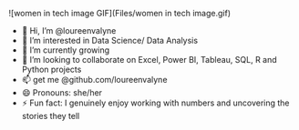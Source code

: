 ![women in tech image GIF](Files/women in tech image.gif)

- 👋 Hi, I’m @loureenvalyne
- 👀 I’m interested in Data Science/ Data Analysis
- 🌱 I’m currently growing
- 💞️ I’m looking to collaborate on Excel, Power BI, Tableau, SQL, R and Python projects
- 📫 get me @github.com/loureenvalyne
- 😄 Pronouns: she/her
- ⚡ Fun fact: I genuinely enjoy working with numbers and uncovering the stories they tell

<!---
loureenvalyne/loureenvalyne is a ✨ special ✨ repository because its `README.md` (this file) appears on your GitHub profile.
You can click the Preview link to take a look at your changes.
--->
